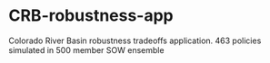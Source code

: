 # CRB-robustness-app
Colorado River Basin robustness tradeoffs application. 463 policies simulated in 500 member SOW ensemble
